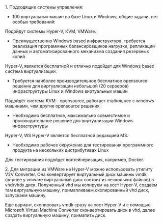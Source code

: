 <p>1. Подходящие системы управления:</p>

- 100 виртуальных машин на базе Linux и Windows, общие задачи, нет особых требований:

Подойдут системы Hyper-V, KVM, VMWare.

- Преимущественно Windows based инфраструктура, требуется реализация программных балансировщиков нагрузки, репликации данных и автоматизированного механизма создания резервных копий 

Hyper-V, является бесплатной и отлично подойдет для Windows based система виртуализации.

- Требуется наиболее производительное бесплатное opensource решение для виртуализации небольшой (20 серверов) инфраструктуры Linux и Windows виртуальных машин 

Подойдёт система KVM - opensource, работает стабильнее с windows машинами, чем другие opensource решения. 

- Необходимо бесплатное, максимально совместимое и производительное решение для виртуализации Windows инфраструктуры
  
Hyper-V, WS Hyper-V является бесплатной редакцией MS. 

- Необходимо рабочее окружение для тестирования программного продукта на нескольких дистрибутивах Linux

Для тестирования подойдет контейнеризация, например, Docker.

<p>2. Для миграции из VMWare на Hyper-V можно использовать утилиту V2V Converter. Она конвертирует виртуальный диск машины vmdk (вернее у vmware виртуальный диск состоит из нескольких файлов) в vhd/vhdx диск. Полученный vhd мы копируем на хост Hyper-V, создаем там виртуальную машину, примапливаем скопированный vhd диск, запускаем машину.</p>
<p>Еще вариант, скопировать vmdk сразу на хост Hyper-V и с помощью Microsoft Virtual Machine Converter сконвертировать диск в vhd, далее создать виртуальную машину, примапить диск.</p>

